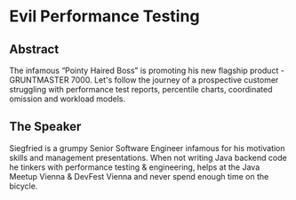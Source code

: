 # Evil Performance Testing

## Abstract

The infamous “Pointy Haired Boss” is promoting his new flagship product - GRUNTMASTER 7000. Let's follow the journey of a prospective customer struggling with performance test reports, percentile charts, coordinated omission and workload models.

## The Speaker

Siegfried is a grumpy Senior Software Engineer infamous for his motivation skills and management presentations. When not writing Java backend code he tinkers with performance testing & engineering, helps at the Java Meetup Vienna & DevFest Vienna and never spend enough time on the bicycle.